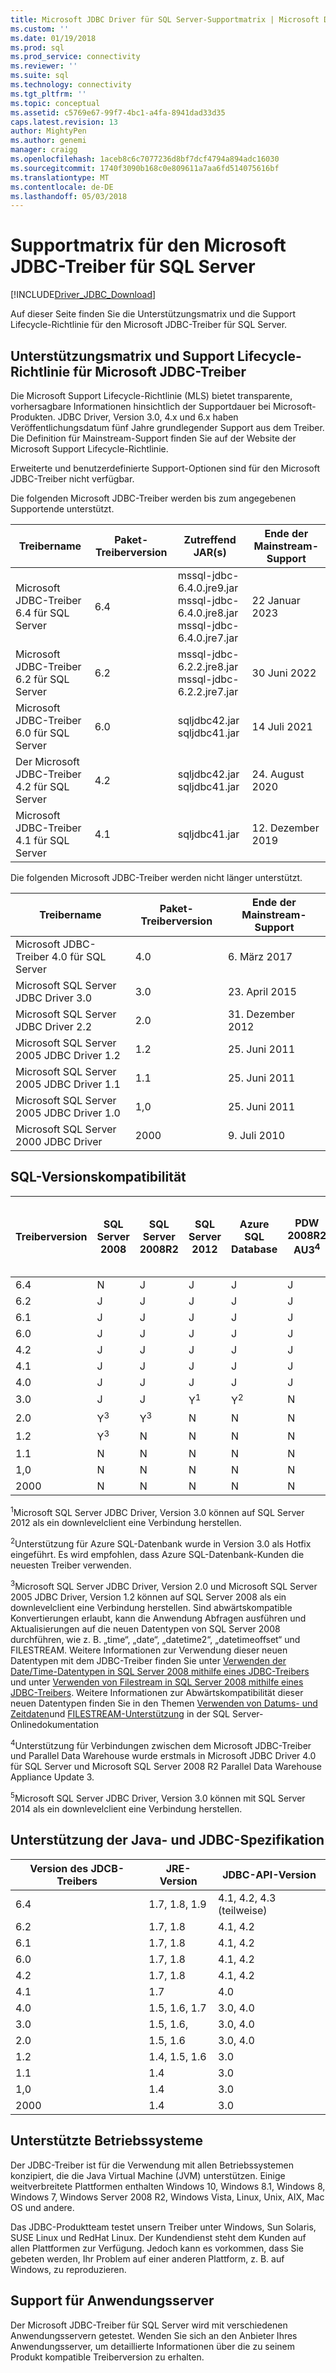 ```yaml
---
title: Microsoft JDBC Driver für SQL Server-Supportmatrix | Microsoft Docs
ms.custom: ''
ms.date: 01/19/2018
ms.prod: sql
ms.prod_service: connectivity
ms.reviewer: ''
ms.suite: sql
ms.technology: connectivity
ms.tgt_pltfrm: ''
ms.topic: conceptual
ms.assetid: c5769e67-99f7-4bc1-a4fa-8941dad33d35
caps.latest.revision: 13
author: MightyPen
ms.author: genemi
manager: craigg
ms.openlocfilehash: 1aceb8c6c7077236d8bf7dcf4794a894adc16030
ms.sourcegitcommit: 1740f3090b168c0e809611a7aa6fd514075616bf
ms.translationtype: MT
ms.contentlocale: de-DE
ms.lasthandoff: 05/03/2018
---
```

# <a name="microsoft-jdbc-driver-for-sql-server-support-matrix"></a>Supportmatrix für den Microsoft JDBC-Treiber für SQL Server
[!INCLUDE[Driver_JDBC_Download](../../includes/driver_jdbc_download.md)]

  Auf dieser Seite finden Sie die Unterstützungsmatrix und die Support Lifecycle-Richtlinie für den Microsoft JDBC-Treiber für SQL Server.  
  
## <a name="microsoft-jdbc-driver-support-lifecycle-matrix-and-policy"></a>Unterstützungsmatrix und Support Lifecycle-Richtlinie für Microsoft JDBC-Treiber  
 Die Microsoft Support Lifecycle-Richtlinie (MLS) bietet transparente, vorhersagbare Informationen hinsichtlich der Supportdauer bei Microsoft-Produkten. JDBC Driver, Version 3.0, 4.x und 6.x haben Veröffentlichungsdatum fünf Jahre grundlegender Support aus dem Treiber. Die Definition für Mainstream-Support finden Sie auf der Website der Microsoft Support Lifecycle-Richtlinie.  
  
 Erweiterte und benutzerdefinierte Support-Optionen sind für den Microsoft JDBC-Treiber nicht verfügbar.  
    
 Die folgenden Microsoft JDBC-Treiber werden bis zum angegebenen Supportende unterstützt.  
  
|Treibername|Paket-Treiberversion|Zutreffend JAR(s)|Ende der Mainstream-Support|
|-|-|-|-|  
|Microsoft JDBC-Treiber 6.4 für SQL Server|6.4|mssql-jdbc-6.4.0.jre9.jar<br> mssql-jdbc-6.4.0.jre8.jar<br> mssql-jdbc-6.4.0.jre7.jar|22 Januar 2023|    
|Microsoft JDBC-Treiber 6.2 für SQL Server|6.2|mssql-jdbc-6.2.2.jre8.jar<br> mssql-jdbc-6.2.2.jre7.jar|30 Juni 2022|    
|Microsoft JDBC-Treiber 6.0 für SQL Server|6.0|sqljdbc42.jar<br>sqljdbc41.jar|14 Juli 2021|    
|Der Microsoft JDBC-Treiber 4.2 für SQL Server|4.2|sqljdbc42.jar<br>sqljdbc41.jar|24. August 2020|  
|Microsoft JDBC-Treiber 4.1 für SQL Server|4.1|sqljdbc41.jar|12. Dezember 2019|  
  
 Die folgenden Microsoft JDBC-Treiber werden nicht länger unterstützt.  
 
|Treibername|Paket-Treiberversion|Ende der Mainstream-Support|  
|-|-|-|
|Microsoft JDBC-Treiber 4.0 für SQL Server|4.0|6. März 2017|  
|Microsoft SQL Server JDBC Driver 3.0|3.0|23. April 2015|  
|Microsoft SQL Server JDBC Driver 2.2|2.0|31. Dezember 2012|  
|Microsoft SQL Server 2005 JDBC Driver 1.2|1.2|25. Juni 2011|  
|Microsoft SQL Server 2005 JDBC Driver 1.1|1.1|25. Juni 2011|  
|Microsoft SQL Server 2005 JDBC Driver 1.0|1,0|25. Juni 2011|  
|Microsoft SQL Server 2000 JDBC Driver|2000|9. Juli 2010|  
  
## <a name="sql-version-compatibility"></a>SQL-Versionskompatibilität  
  
|Treiberversion|SQL Server 2008|SQL Server 2008R2|SQL Server 2012|Azure SQL Database|PDW 2008R2 AU3<sup>4</sup>|SQL Server 2014|SQL Server 2016|SQL Server 2017|SQL Azure verwaltete Instanz (Extended privaten Ansicht)|  
|-|-|-|-|-|-|-|-|-|-|
|6.4|N|J|J|J|J|J|J|J|J|  
|6.2|J|J|J|J|J|J|J|J|N|
|6.1|J|J|J|J|J|J|J|N|N|
|6.0|J|J|J|J|J|J|J|N|N|
|4.2|J|J|J|J|J|J|J|N|N|
|4.1|J|J|J|J|J|J|J|N|N|
|4.0|J|J|J|J|J|J|J|N|N|
|3.0|J|J|Y<sup>1</sup>|Y<sup>2</sup>|N|Y<sup>5</sup>|N|N|N|
|2.0|Y<sup>3</sup>|Y<sup>3</sup>|N|N|N|N|N|N|N|
|1.2|Y<sup>3</sup>|N|N|N|N|N|N|N|N|
|1.1|N|N|N|N|N|N|N|N|N|  
|1,0|N|N|N|N|N|N|N|N|N|  
|2000|N|N|N|N|N|N|N|N|N|  
  
 <sup>1</sup>Microsoft SQL Server JDBC Driver, Version 3.0 können auf SQL Server 2012 als ein downlevelclient eine Verbindung herstellen.  
  
 <sup>2</sup>Unterstützung für Azure SQL-Datenbank wurde in Version 3.0 als Hotfix eingeführt. Es wird empfohlen, dass Azure SQL-Datenbank-Kunden die neuesten Treiber verwenden.  
  
 <sup>3</sup>Microsoft SQL Server JDBC Driver, Version 2.0 und Microsoft SQL Server 2005 JDBC Driver, Version 1.2 können auf SQL Server 2008 als ein downlevelclient eine Verbindung herstellen. Sind abwärtskompatible Konvertierungen erlaubt, kann die Anwendung Abfragen ausführen und Aktualisierungen auf die neuen Datentypen von SQL Server 2008 durchführen, wie z. B. „time“, „date“, „datetime2“, „datetimeoffset“ und FILESTREAM. Weitere Informationen zur Verwendung dieser neuen Datentypen mit dem JDBC-Treiber finden Sie unter  [Verwenden der Date/Time-Datentypen in SQL Server 2008 mithilfe eines JDBC-Treibers](http://go.microsoft.com/fwlink/?LinkId=145198) und unter  [Verwenden von Filestream in SQL Server 2008 mithilfe eines JDBC-Treibers](http://go.microsoft.com/fwlink/?LinkId=145199). Weitere Informationen zur Abwärtskompatibilität dieser neuen Datentypen finden Sie in den Themen  [Verwenden von Datums- und Zeitdaten](http://go.microsoft.com/fwlink/?LinkId=145211)und  [FILESTREAM-Unterstützung](http://go.microsoft.com/fwlink/?LinkId=145212) in der SQL Server-Onlinedokumentation  
  
 <sup>4</sup>Unterstützung für Verbindungen zwischen dem Microsoft JDBC-Treiber und Parallel Data Warehouse wurde erstmals in Microsoft JDBC Driver 4.0 für SQL Server und Microsoft SQL Server 2008 R2 Parallel Data Warehouse Appliance Update 3.  
  
 <sup>5</sup>Microsoft SQL Server JDBC Driver, Version 3.0 können mit SQL Server 2014 als ein downlevelclient eine Verbindung herstellen.  
  
## <a name="java-and-jdbc-specification-support"></a>Unterstützung der Java- und JDBC-Spezifikation  
  
|Version des JDCB-Treibers|JRE-Version|JDBC-API-Version| 
|-|-|-|  
|6.4|1.7, 1.8, 1.9|4.1, 4.2, 4.3 (teilweise)|  
|6.2|1.7, 1.8|4.1, 4.2|  
|6.1|1.7, 1.8|4.1, 4.2|  
|6.0|1.7, 1.8|4.1, 4.2|  
|4.2|1.7, 1.8|4.1, 4.2|  
|4.1|1.7|4.0|  
|4.0|1.5, 1.6, 1.7|3.0, 4.0|  
|3.0|1.5, 1.6,|3.0, 4.0|  
|2.0|1.5, 1.6|3.0, 4.0|  
|1.2|1.4, 1.5, 1.6|3.0|  
|1.1|1.4|3.0|  
|1,0|1.4|3.0|  
|2000|1.4|3.0|  
  
## <a name="supported-operating-systems"></a>Unterstützte Betriebssysteme  
 Der JDBC-Treiber ist für die Verwendung mit allen Betriebssystemen konzipiert, die die Java Virtual Machine (JVM) unterstützen. Einige weitverbreitete Plattformen enthalten Windows 10, Windows 8.1, Windows 8, Windows 7, Windows Server 2008 R2, Windows Vista, Linux, Unix, AIX, Mac OS und andere.  
  
 Das JDBC-Produktteam testet unsern Treiber unter Windows, Sun Solaris, SUSE Linux und RedHat Linux.  Der Kundendienst steht dem Kunden auf allen Plattformen zur Verfügung. Jedoch kann es vorkommen, dass Sie gebeten werden, Ihr Problem auf einer anderen Plattform, z. B. auf Windows, zu reproduzieren.  
  
## <a name="application-server-support"></a>Support für Anwendungsserver  
 Der Microsoft JDBC-Treiber für SQL Server wird mit verschiedenen Anwendungsservern getestet.  Wenden Sie sich an den Anbieter Ihres Anwendungsserver, um detaillierte Informationen über die zu seinem Produkt kompatible Treiberversion zu erhalten.  
  
  
